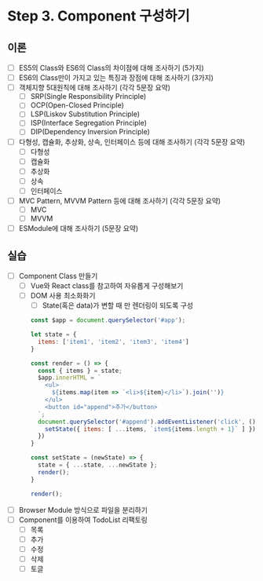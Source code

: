 # Step 3. Component 구성하기

## 이론

- [ ]  ES5의 Class와 ES6의 Class의 차이점에 대해 조사하기 (5가지)
- [ ]  ES6의 Class만이 가지고 있는 특징과 장점에 대해 조사하기 (3가지)
- [ ]  객체지향 5대원칙에 대해 조사하기 (각각 5문장 요약)
    - [ ]  SRP(Single Responsibility Principle)
    - [ ]  OCP(Open-Closed Principle)
    - [ ]  LSP(Liskov Substitution Principle)
    - [ ]  ISP(Interface Segregation Principle)
    - [ ]  DIP(Dependency Inversion Principle)
- [ ]  다형성, 캡슐화, 추상화, 상속, 인터페이스 등에 대해 조사하기 (각각 5문장 요약)
    - [ ]  다형성
    - [ ]  캡슐화
    - [ ]  추상화
    - [ ]  상속
    - [ ]  인터페이스
- [ ]  MVC Pattern, MVVM Pattern 등에 대해 조사하기 (각각 5문장 요약)
    - [ ]  MVC
    - [ ]  MVVM
- [ ]  ESModule에 대해 조사하기 (5문장 요약)

## 실습

- [ ]  Component Class 만들기
    - [ ]  Vue와 React class를 참고하여 자유롭게 구성해보기
    - [ ]  DOM 사용 최소화화기
        - [ ]  State(혹은 data)가 변할 때 만 렌더링이 되도록 구성

          ```jsx
          const $app = document.querySelector('#app');
          
          let state = {
            items: ['item1', 'item2', 'item3', 'item4']
          }
          
          const render = () => {
            const { items } = state;
            $app.innerHTML = `
              <ul>
                ${items.map(item => `<li>${item}</li>`).join('')}
              </ul>
              <button id="append">추가</button>
            `;
            document.querySelector('#append').addEventListener('click', () => {
              setState({ items: [ ...items, `item${items.length + 1}` ] })
            })
          }
          
          const setState = (newState) => {
            state = { ...state, ...newState };
            render();
          }
          
          render();
          ```

- [ ]  Browser Module 방식으로 파일을 분리하기
- [ ]  Component를 이용하여 TodoList 리팩토링
    - [ ]  목록
    - [ ]  추가
    - [ ]  수정
    - [ ]  삭제
    - [ ]  토글
